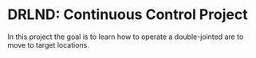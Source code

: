 # DRLND: Continuous Control Project

In this project the goal is to learn how to operate a double-jointed are to move to target locations.